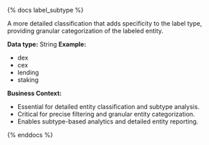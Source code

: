 {% docs label_subtype %}

A more detailed classification that adds specificity to the label type, providing granular categorization of the labeled entity.

**Data type:** String
**Example:**
- dex
- cex
- lending
- staking

**Business Context:**
- Essential for detailed entity classification and subtype analysis.
- Critical for precise filtering and granular entity categorization.
- Enables subtype-based analytics and detailed entity reporting.

{% enddocs %}